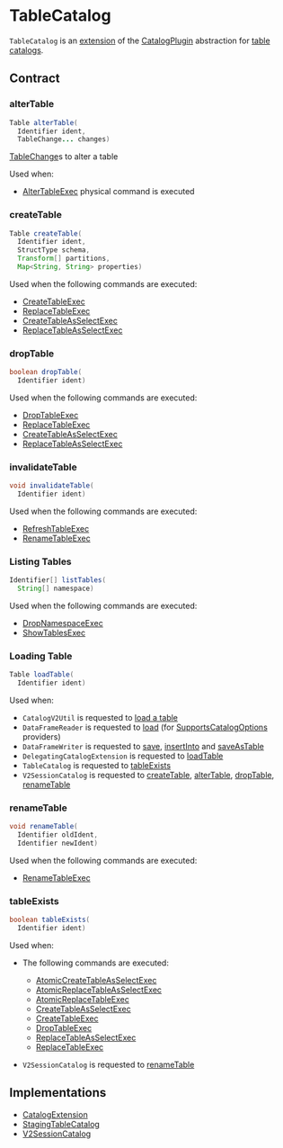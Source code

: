 # TableCatalog

`TableCatalog` is an [extension](#contract) of the [CatalogPlugin](CatalogPlugin.md) abstraction for [table catalogs](#implementations).

## Contract

### <span id="alterTable"> alterTable

```java
Table alterTable(
  Identifier ident,
  TableChange... changes)
```

[TableChange](TableChange.md)s to alter a table

Used when:

* [AlterTableExec](../../physical-operators/AlterTableExec.md) physical command is executed

### <span id="createTable"> createTable

```java
Table createTable(
  Identifier ident,
  StructType schema,
  Transform[] partitions,
  Map<String, String> properties)
```

Used when the following commands are executed:

* [CreateTableExec](../../physical-operators/CreateTableExec.md)
* [ReplaceTableExec](../../physical-operators/ReplaceTableExec.md)
* [CreateTableAsSelectExec](../../physical-operators/CreateTableAsSelectExec.md)
* [ReplaceTableAsSelectExec](../../physical-operators/ReplaceTableAsSelectExec.md)

### <span id="dropTable"> dropTable

```java
boolean dropTable(
  Identifier ident)
```

Used when the following commands are executed:

* [DropTableExec](../../physical-operators/DropTableExec.md)
* [ReplaceTableExec](../../physical-operators/ReplaceTableExec.md)
* [CreateTableAsSelectExec](../../physical-operators/CreateTableAsSelectExec.md)
* [ReplaceTableAsSelectExec](../../physical-operators/ReplaceTableAsSelectExec.md)

### <span id="invalidateTable"> invalidateTable

```java
void invalidateTable(
  Identifier ident)
```

Used when the following commands are executed:

* [RefreshTableExec](../../physical-operators/RefreshTableExec.md)
* [RenameTableExec](../../physical-operators/RenameTableExec.md)

### <span id="listTables"> Listing Tables

```java
Identifier[] listTables(
  String[] namespace)
```

Used when the following commands are executed:

* [DropNamespaceExec](../../physical-operators/DropNamespaceExec.md)
* [ShowTablesExec](../../physical-operators/ShowTablesExec.md)

### <span id="loadTable"> Loading Table

```java
Table loadTable(
  Identifier ident)
```

Used when:

* `CatalogV2Util` is requested to [load a table](CatalogV2Util.md#loadTable)
* `DataFrameReader` is requested to [load](../../DataFrameReader.md#load) (for [SupportsCatalogOptions](SupportsCatalogOptions.md) providers)
* `DataFrameWriter` is requested to [save](../../DataFrameWriter.md#save), [insertInto](../../DataFrameWriter.md#insertInto) and [saveAsTable](../../DataFrameWriter.md#saveAsTable)
* `DelegatingCatalogExtension` is requested to [loadTable](DelegatingCatalogExtension.md#loadTable)
* `TableCatalog` is requested to [tableExists](#tableExists)
* `V2SessionCatalog` is requested to [createTable](../../V2SessionCatalog.md#createTable), [alterTable](../../V2SessionCatalog.md#alterTable), [dropTable](../../V2SessionCatalog.md#dropTable), [renameTable](../../V2SessionCatalog.md#renameTable)

### <span id="renameTable"> renameTable

```java
void renameTable(
  Identifier oldIdent,
  Identifier newIdent)
```

Used when the following commands are executed:

* [RenameTableExec](../../physical-operators/RenameTableExec.md)

### <span id="tableExists"> tableExists

```java
boolean tableExists(
  Identifier ident)
```

Used when:

* The following commands are executed:
  * [AtomicCreateTableAsSelectExec](../../physical-operators/AtomicCreateTableAsSelectExec.md)
  * [AtomicReplaceTableAsSelectExec](../../physical-operators/AtomicReplaceTableAsSelectExec.md)
  * [AtomicReplaceTableExec](../../physical-operators/AtomicReplaceTableExec.md)
  * [CreateTableAsSelectExec](../../physical-operators/CreateTableAsSelectExec.md)
  * [CreateTableExec](../../physical-operators/CreateTableExec.md)
  * [DropTableExec](../../physical-operators/DropTableExec.md)
  * [ReplaceTableAsSelectExec](../../physical-operators/ReplaceTableAsSelectExec.md)
  * [ReplaceTableExec](../../physical-operators/ReplaceTableExec.md)

* `V2SessionCatalog` is requested to [renameTable](../../V2SessionCatalog.md#renameTable)

## Implementations

* [CatalogExtension](CatalogExtension.md)
* [StagingTableCatalog](StagingTableCatalog.md)
* [V2SessionCatalog](../../V2SessionCatalog.md)

